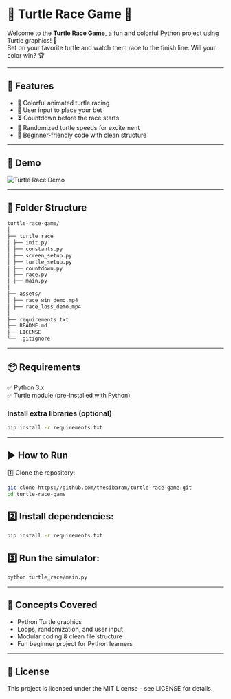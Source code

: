 # 🐢 Turtle Race Game 🏁

Welcome to the **Turtle Race Game**, a fun and colorful Python project using Turtle graphics! 🎨  
Bet on your favorite turtle and watch them race to the finish line. Will your color win? 🏆

---

## 🚀 Features
- 🎨 Colorful animated turtle racing
- 🎲 User input to place your bet
- ⏳ Countdown before the race starts
- 🏁 Randomized turtle speeds for excitement
- 🐍 Beginner-friendly code with clean structure

---

## 🎥 Demo
![Turtle Race Demo](assets/turtle_race_demo.gif)

---

## 📁 Folder Structure
```bash
turtle-race-game/
│
├── turtle_race
│ ├── init.py
│ ├── constants.py
│ ├── screen_setup.py
│ ├── turtle_setup.py
│ ├── countdown.py
│ ├── race.py
│ ├── main.py
│
├── assets/ 
│ ├── race_win_demo.mp4
│ ├── race_loss_demo.mp4
│
├── requirements.txt
├── README.md 
├── LICENSE 
└── .gitignore
```

---

## 📦 Requirements
✅ Python 3.x  
✅ Turtle module (pre-installed with Python)  

### Install extra libraries (optional)
```bash
pip install -r requirements.txt
```
---

## ▶️ How to Run
1️⃣ Clone the repository:
```bash
git clone https://github.com/thesibaram/turtle-race-game.git
cd turtle-race-game
```
## 2️⃣ Install dependencies:
```bash
pip install -r requirements.txt
```
## 3️⃣ Run the simulator:
```bash
python turtle_race/main.py
```
---

## 🌱 Concepts Covered
- Python Turtle graphics
- Loops, randomization, and user input
- Modular coding & clean file structure
- Fun beginner project for Python learners
  
---

## 📜 License
This project is licensed under the MIT License - see LICENSE for details.



